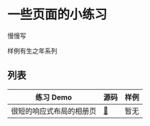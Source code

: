 # 一些页面的小练习

慢慢写

样例有生之年系列

## 列表

| 练习 Demo                | 源码                 | 样例 |
| ------------------------ | -------------------- | ---- |
| 很短的响应式布局的相册页 | [📃](./flex-gallery) | 暂无 |
